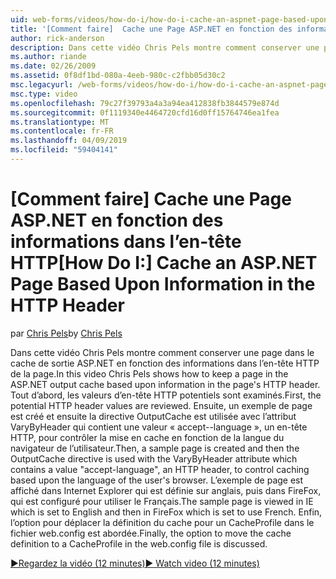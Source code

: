 ```yaml
---
uid: web-forms/videos/how-do-i/how-do-i-cache-an-aspnet-page-based-upon-information-in-the-http-header
title: '[Comment faire]  Cache une Page ASP.NET en fonction des informations dans l’en-tête HTTP | Microsoft Docs'
author: rick-anderson
description: Dans cette vidéo Chris Pels montre comment conserver une page dans le cache de sortie ASP.NET en fonction des informations dans l’en-tête HTTP de la page. Tout d’abord, le potentiel Affich HTTP...
ms.author: riande
ms.date: 02/26/2009
ms.assetid: 0f8df1bd-080a-4eeb-980c-c2fbb05d30c2
msc.legacyurl: /web-forms/videos/how-do-i/how-do-i-cache-an-aspnet-page-based-upon-information-in-the-http-header
msc.type: video
ms.openlocfilehash: 79c27f39793a4a3a94ea412838fb3844579e874d
ms.sourcegitcommit: 0f1119340e4464720cfd16d0ff15764746ea1fea
ms.translationtype: MT
ms.contentlocale: fr-FR
ms.lasthandoff: 04/09/2019
ms.locfileid: "59404141"
---
```

# <a name="how-do-i--cache-an-aspnet-page-based-upon-information-in-the-http-header"></a><span data-ttu-id="d3d9e-104">[Comment faire]  Cache une Page ASP.NET en fonction des informations dans l’en-tête HTTP</span><span class="sxs-lookup"><span data-stu-id="d3d9e-104">[How Do I:]  Cache an ASP.NET Page Based Upon Information in the HTTP Header</span></span>

<span data-ttu-id="d3d9e-105">par [Chris Pels](https://twitter.com/chrispels)</span><span class="sxs-lookup"><span data-stu-id="d3d9e-105">by [Chris Pels](https://twitter.com/chrispels)</span></span>

<span data-ttu-id="d3d9e-106">Dans cette vidéo Chris Pels montre comment conserver une page dans le cache de sortie ASP.NET en fonction des informations dans l’en-tête HTTP de la page.</span><span class="sxs-lookup"><span data-stu-id="d3d9e-106">In this video Chris Pels shows how to keep a page in the ASP.NET output cache based upon information in the page's HTTP header.</span></span> <span data-ttu-id="d3d9e-107">Tout d’abord, les valeurs d’en-tête HTTP potentiels sont examinés.</span><span class="sxs-lookup"><span data-stu-id="d3d9e-107">First, the potential HTTP header values are reviewed.</span></span> <span data-ttu-id="d3d9e-108">Ensuite, un exemple de page est créé et ensuite la directive OutputCache est utilisée avec l’attribut VaryByHeader qui contient une valeur « accept--language », un en-tête HTTP, pour contrôler la mise en cache en fonction de la langue du navigateur de l’utilisateur.</span><span class="sxs-lookup"><span data-stu-id="d3d9e-108">Then, a sample page is created and then the OutputCache directive is used with the VaryByHeader attribute which contains a value "accept-language", an HTTP header, to control caching based upon the language of the user's browser.</span></span> <span data-ttu-id="d3d9e-109">L’exemple de page est affiché dans Internet Explorer qui est définie sur anglais, puis dans FireFox, qui est configuré pour utiliser le Français.</span><span class="sxs-lookup"><span data-stu-id="d3d9e-109">The sample page is viewed in IE which is set to English and then in FireFox which is set to use French.</span></span> <span data-ttu-id="d3d9e-110">Enfin, l’option pour déplacer la définition du cache pour un CacheProfile dans le fichier web.config est abordée.</span><span class="sxs-lookup"><span data-stu-id="d3d9e-110">Finally, the option to move the cache definition to a CacheProfile in the web.config file is discussed.</span></span>

[<span data-ttu-id="d3d9e-111">&#9654;Regardez la vidéo (12 minutes)</span><span class="sxs-lookup"><span data-stu-id="d3d9e-111">&#9654; Watch video (12 minutes)</span></span>](https://channel9.msdn.com/Blogs/ASP-NET-Site-Videos/how-do-i-cache-an-aspnet-page-based-upon-information-in-the-http-header)

